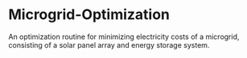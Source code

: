 # Microgrid-Optimization
An optimization routine for minimizing electricity costs of a microgrid, consisting of a solar panel array and energy storage system.
